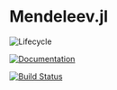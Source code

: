 # Mendeleev.jl


![Lifecycle](https://img.shields.io/badge/lifecycle-maturing-blue.svg)
<!--![Lifecycle](https://img.shields.io/badge/lifecycle-experimental-orange.svg)
![Lifecycle](https://img.shields.io/badge/lifecycle-stable-green.svg)
![Lifecycle](https://img.shields.io/badge/lifecycle-retired-orange.svg)
![Lifecycle](https://img.shields.io/badge/lifecycle-archived-red.svg)
![Lifecycle](https://img.shields.io/badge/lifecycle-dormant-blue.svg) -->
[![Documentation](https://img.shields.io/badge/docs-stable-blue.svg)](https://Eben60.github.io/Mendeleev.jl)
<!--[![Build Status](https://travis-ci.com/Eben60/Mendeleev.jl.svg?branch=master)](https://travis-ci.com/Eben60/Mendeleev.jl)

[![codecov.io](http://codecov.io/github/Eben60/Mendeleev.jl/coverage.svg?branch=main](http://codecov.io/github/Eben60/Mendeleev.jl?branch=main)

[![][[ci-img]](https://github.com/Eben60/Mendeleev.jl/workflows/CI/badge.svg)][[ci-url](https://github.com/Eben60/Mendeleev.jl/actions?workflow=CI)]
-->

[![Build Status](https://github.com/Eben60/Mendeleev.jl/workflows/CI/badge.svg)](https://github.com/Eben60/Mendeleev.jl/actions?query=workflow%3ACI)
